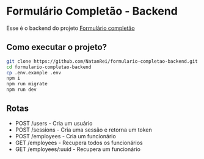 # Formulário Completão - Backend

Esse é o backend do projeto [Formulário completão](https://github.com/NatanRei/formulario-completao.git)

## Como executar o projeto?
```bash
git clone https://github.com/NatanRei/formulario-completao-backend.git
cd formulario-completao-backend
cp .env.example .env
npm i
npm run migrate
npm run dev
```

## Rotas
- POST /users - Cria um usuário
- POST /sessions - Cria uma sessão e retorna um token
- POST /employees - Cria um funcionário
- GET /employees - Recupera todos os funcionários
- GET /employees/:uuid - Recupera um funcionário